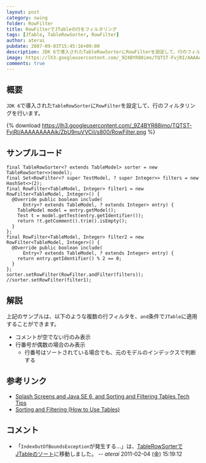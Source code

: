 ```yaml
---
layout: post
category: swing
folder: RowFilter
title: RowFilterでJTableの行をフィルタリング
tags: [JTable, TableRowSorter, RowFilter]
author: aterai
pubdate: 2007-09-03T15:45:16+09:00
description: JDK 6で導入されたTableRowSorterにRowFilterを設定して、行のフィルタリングを行います。
image: https://lh3.googleusercontent.com/_9Z4BYR88imo/TQTST-FvjRI/AAAAAAAAAik/ZbU9nuVVCiI/s800/RowFilter.png
comments: true
---
```

## 概要
`JDK 6`で導入された`TableRowSorter`に`RowFilter`を設定して、行のフィルタリングを行います。

{% download https://lh3.googleusercontent.com/_9Z4BYR88imo/TQTST-FvjRI/AAAAAAAAAik/ZbU9nuVVCiI/s800/RowFilter.png %}

## サンプルコード
<pre class="prettyprint"><code>final TableRowSorter&lt;? extends TableModel&gt; sorter = new TableRowSorter&lt;&gt;(model);
final Set&lt;RowFilter&lt;? super TestModel, ? super Integer&gt;&gt; filters = new HashSet&lt;&gt;(2);
final RowFilter&lt;TableModel, Integer&gt; filter1 = new RowFilter&lt;TableModel, Integer&gt;() {
  @Override public boolean include(
      Entry&lt;? extends TableModel, ? extends Integer&gt; entry) {
    TableModel model = entry.getModel();
    Test t = model.getTest(entry.getIdentifier());
    return !t.getComment().trim().isEmpty();
  }
};
final RowFilter&lt;TableModel, Integer&gt; filter2 = new RowFilter&lt;TableModel, Integer&gt;() {
  @Override public boolean include(
      Entry&lt;? extends TableModel, ? extends Integer&gt; entry) {
    return entry.getIdentifier() % 2 == 0;
  }
};
sorter.setRowFilter(RowFilter.andFilter(filters));
//sorter.setRowFilter(filter1);
</code></pre>

## 解説
上記のサンプルは、以下のような複数の行フィルタを、`and`条件で`JTable`に適用することができます。

- コメントが空でない行のみ表示
- 行番号が偶数の場合のみ表示
    - 行番号はソートされている場合でも、元のモデルのインデックスで判断する

<!-- dummy comment line for breaking list -->

## 参考リンク
- [Splash Screens and Java SE 6, and Sorting and Filtering Tables Tech Tips](http://web.archive.org/web/20090419180550/http://java.sun.com/developer/JDCTechTips/2005/tt1115.html)
- [Sorting and Filtering (How to Use Tables)](http://docs.oracle.com/javase/tutorial/uiswing/components/table.html#sorting)

<!-- dummy comment line for breaking list -->

## コメント
- 「`IndexOutOfBoundsException`が発生する…」は、[TableRowSorterでJTableのソート](http://ateraimemo.com/Swing/TableRowSorter.html)に移動しました。 -- *aterai* 2011-02-04 (金) 15:19:12

<!-- dummy comment line for breaking list -->
